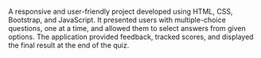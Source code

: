 A responsive and user-friendly project developed using HTML, CSS, Bootstrap, and JavaScript. It presented users with multiple-choice questions, one at a time, and allowed them to select answers from given options. The application provided feedback, tracked scores, and displayed the final result at the end of the quiz.
